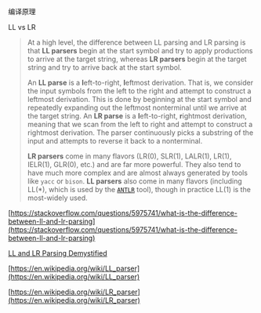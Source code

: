 编译原理

LL vs LR

> At a high level, the difference between LL parsing and LR parsing is that **LL parsers** begin at the start symbol and try to apply productions to arrive at the target string, whereas **LR parsers** begin at the target string and try to arrive back at the start symbol.
>
> An **LL parse** is a **l**eft-to-right, **l**eftmost derivation. That is, we consider the input symbols from the left to the right and attempt to construct a leftmost derivation. This is done by beginning at the start symbol and repeatedly expanding out the leftmost nonterminal until we arrive at the target string. An **LR  parse** is a **l**eft-to-right, **r**ightmost derivation, meaning that we scan from the left to right and attempt to construct a rightmost derivation. The parser continuously picks a substring of the input and attempts to reverse it back to a nonterminal.
>
> **LR parsers** come in many flavors (LR(0), SLR(1), LALR(1), LR(1), IELR(1), GLR(0), etc.) and are far more powerful. They also tend to have much more complex and are almost always generated by tools like `yacc` or `bison`. **LL parsers** also come in many flavors (including LL(*), which is used by the [`ANTLR`](http://www.antlr.org/) tool), though in practice LL(1) is the most-widely used.



[https://stackoverflow.com/questions/5975741/what-is-the-difference-between-ll-and-lr-parsing](https://stackoverflow.com/questions/5975741/what-is-the-difference-between-ll-and-lr-parsing)

[LL and LR Parsing Demystified](http://blog.reverberate.org/2013/07/ll-and-lr-parsing-demystified.html)

[https://en.wikipedia.org/wiki/LL_parser](https://en.wikipedia.org/wiki/LL_parser)

[https://en.wikipedia.org/wiki/LR_parser](https://en.wikipedia.org/wiki/LR_parser)

